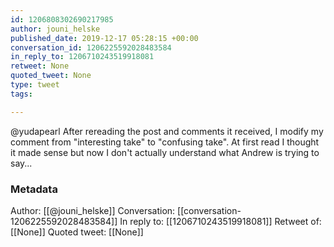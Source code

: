 ```yaml
---
id: 1206808302690217985
author: jouni_helske
published_date: 2019-12-17 05:28:15 +00:00
conversation_id: 1206225592028483584
in_reply_to: 1206710243519918081
retweet: None
quoted_tweet: None
type: tweet
tags:

---
```


@yudapearl After rereading the post and comments it received, I modify my comment from "interesting take" to "confusing take". At first read I thought it made sense but now I don't actually understand what Andrew is trying to say...

### Metadata

Author: [[@jouni_helske]]
Conversation: [[conversation-1206225592028483584]]
In reply to: [[1206710243519918081]]
Retweet of: [[None]]
Quoted tweet: [[None]]
